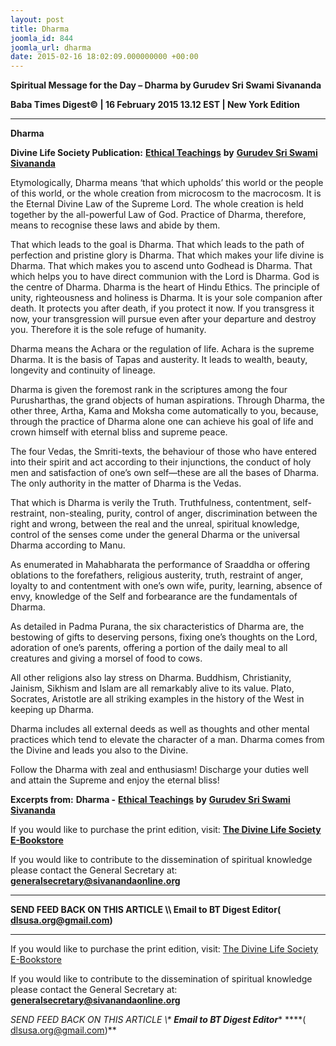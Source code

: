 ```yaml
---
layout: post
title: Dharma
joomla_id: 844
joomla_url: dharma
date: 2015-02-16 18:02:09.000000000 +00:00
---
```

  

















































**Spiritual Message for the Day – Dharma by Gurudev Sri Swami Sivananda**

**Baba Times Digest© | 16 February 2015 13.12 EST | New York Edition**

* * *  


**Dharma**

**Divine Life Society Publication:** [**Ethical Teachings**](http://www.dlshq.org/books/es48.htm#dharma) **by** [**Gurudev Sri Swami Sivananda**](http://www.dlshq.org/saints/siva.htm)

Etymologically, Dharma means ‘that which upholds’ this world or the people of this world, or the whole creation from microcosm to the macrocosm. It is the Eternal Divine Law of the Supreme Lord. The whole creation is held together by the all-powerful Law of God. Practice of Dharma, therefore, means to recognise these laws and abide by them.

That which leads to the goal is Dharma. That which leads to the path of perfection and pristine glory is Dharma. That which makes your life divine is Dharma. That which makes you to ascend unto Godhead is Dharma. That which helps you to have direct communion with the Lord is Dharma. God is the centre of Dharma. Dharma is the heart of Hindu Ethics. The principle of unity, righteousness and holiness is Dharma. It is your sole companion after death. It protects you after death, if you protect it now. If you transgress it now, your transgression will pursue even after your departure and destroy you. Therefore it is the sole refuge of humanity.

Dharma means the Achara or the regulation of life. Achara is the supreme Dharma. It is the basis of Tapas and austerity. It leads to wealth, beauty, longevity and continuity of lineage.

Dharma is given the foremost rank in the scriptures among the four Purusharthas, the grand objects of human aspirations. Through Dharma, the other three, Artha, Kama and Moksha come automatically to you, because, through the practice of Dharma alone one can achieve his goal of life and crown himself with eternal bliss and supreme peace.

The four Vedas, the Smriti-texts, the behaviour of those who have entered into their spirit and act according to their injunctions, the conduct of holy men and satisfaction of one’s own self—these are all the bases of Dharma. The only authority in the matter of Dharma is the Vedas.

That which is Dharma is verily the Truth. Truthfulness, contentment, self-restraint, non-stealing, purity, control of anger, discrimination between the right and wrong, between the real and the unreal, spiritual knowledge, control of the senses come under the general Dharma or the universal Dharma according to Manu.

As enumerated in Mahabharata the performance of Sraaddha or offering oblations to the forefathers, religious austerity, truth, restraint of anger, loyalty to and contentment with one’s own wife, purity, learning, absence of envy, knowledge of the Self and forbearance are the fundamentals of Dharma.

As detailed in Padma Purana, the six characteristics of Dharma are, the bestowing of gifts to deserving persons, fixing one’s thoughts on the Lord, adoration of one’s parents, offering a portion of the daily meal to all creatures and giving a morsel of food to cows.

All other religions also lay stress on Dharma. Buddhism, Christianity, Jainism, Sikhism and Islam are all remarkably alive to its value. Plato, Socrates, Aristotle are all striking examples in the history of the West in keeping up Dharma.

Dharma includes all external deeds as well as thoughts and other mental practices which tend to elevate the character of a man. Dharma comes from the Divine and leads you also to the Divine.

Follow the Dharma with zeal and enthusiasm! Discharge your duties well and attain the Supreme and enjoy the eternal bliss!

**Excerpts from:**  **Dharma -** [**Ethical Teachings**](http://www.dlshq.org/books/es48.htm#dharma) **by** [**Gurudev Sri Swami Sivananda**](http://www.dlshq.org/saints/siva.htm)

If you would like to purchase the print edition, visit: **[The Divine Life Society E-Bookstore](http://www.dlshq.org/download/download.htm)**

If you would like to contribute to the dissemination of spiritual knowledge please contact the General Secretary at: [](mailto:%20%3Cscript%20type=%27text/javascript%27%3E%20%3C%21--%20var%20prefix%20=%20%27ma%27%20+%20%27il%27%20+%20%27to%27;%20var%20path%20=%20%27hr%27%20+%20%27ef%27%20+%20%27=%27;%20var%20addy57016%20=%20%27generalsecretary%27%20+%20%27@%27;%20addy57016%20=%20addy57016%20+%20%27sivanandaonline%27%20+%20%27.%27%20+%20%27org%27;%20document.write%28%27%3Ca%20%27%20+%20path%20+%20%27%5C%27%27%20+%20prefix%20+%20%27:%27%20+%20addy57016%20+%20%27%5C%27%3E%27%29;%20document.write%28addy57016%29;%20document.write%28%27%3C%5C/a%3E%27%29;%20//--%3E%5Cn%20%3C/script%3E%3Cscript%20type=%27text/javascript%27%3E%20%3C%21--%20document.write%28%27%3Cspan%20style=%5C%27display:%20none;%5C%27%3E%27%29;%20//--%3E%20%3C/script%3EThis%20email%20address%20is%20being%20protected%20from%20spambots.%20You%20need%20JavaScript%20enabled%20to%20view%20it.%20%3Cscript%20type=%27text/javascript%27%3E%20%3C%21--%20document.write%28%27%3C/%27%29;%20document.write%28%27span%3E%27%29;%20//--%3E%20%3C/script%3E?subject=Contribution%20to%20Dissemination%20of%20Spiritual%20Knowledge) **generalsecretary@sivanandaonline.org**

****

**SEND FEED BACK ON THIS ARTICLE \\\ Email to BT Digest Editor[](mailto:%20%3Cscript%20type=%27text/javascript%27%3E%20%3C%21--%20var%20prefix%20=%20%27ma%27%20+%20%27il%27%20+%20%27to%27;%20var%20path%20=%20%27hr%27%20+%20%27ef%27%20+%20%27=%27;%20var%20addy72654%20=%20%27dlsusa.org%27%20+%20%27@%27;%20addy72654%20=%20addy72654%20+%20%27gmail%27%20+%20%27.%27%20+%20%27com%27;%20document.write%28%27%3Ca%20%27%20+%20path%20+%20%27%5C%27%27%20+%20prefix%20+%20%27:%27%20+%20addy72654%20+%20%27%5C%27%3E%27%29;%20document.write%28addy72654%29;%20document.write%28%27%3C%5C/a%3E%27%29;%20//--%3E%5Cn%20%3C/script%3E%3Cscript%20type=%27text/javascript%27%3E%20%3C%21--%20document.write%28%27%3Cspan%20style=%5C%27display:%20none;%5C%27%3E%27%29;%20//--%3E%20%3C/script%3EThis%20email%20address%20is%20being%20protected%20from%20spambots.%20You%20need%20JavaScript%20enabled%20to%20view%20it.%20%3Cscript%20type=%27text/javascript%27%3E%20%3C%21--%20document.write%28%27%3C/%27%29;%20document.write%28%27span%3E%27%29;%20//--%3E%20%3C/script%3E?subject=DLS%20Posts)( [dlsusa.org@gmail.com](mailto:dlsusa.org@gmail.com))**



* * *



  

If you would like to purchase the print edition, visit: [The Divine Life Society E-Bookstore](http://www.dlshq.org/download/download.htm)

If you would like to contribute to the dissemination of spiritual knowledge please contact the General Secretary at: **[generalsecretary@sivanandaonline.org](mailto:generalsecretary@sivanandaonline.org)**

**SEND FEED BACK ON THIS ARTICLE \\\**  **Email to BT Digest Editor**** [](mailto:%20%3Cscript%20type=%27text/javascript%27%3E%20%3C%21--%20var%20prefix%20=%20%27ma%27%20+%20%27il%27%20+%20%27to%27;%20var%20path%20=%20%27hr%27%20+%20%27ef%27%20+%20%27=%27;%20var%20addy72654%20=%20%27dlsusa.org%27%20+%20%27@%27;%20addy72654%20=%20addy72654%20+%20%27gmail%27%20+%20%27.%27%20+%20%27com%27;%20document.write%28%27%3Ca%20%27%20+%20path%20+%20%27%5C%27%27%20+%20prefix%20+%20%27:%27%20+%20addy72654%20+%20%27%5C%27%3E%27%29;%20document.write%28addy72654%29;%20document.write%28%27%3C%5C/a%3E%27%29;%20//--%3E%5Cn%20%3C/script%3E%3Cscript%20type=%27text/javascript%27%3E%20%3C%21--%20document.write%28%27%3Cspan%20style=%5C%27display:%20none;%5C%27%3E%27%29;%20//--%3E%20%3C/script%3EThis%20email%20address%20is%20being%20protected%20from%20spambots.%20You%20need%20JavaScript%20enabled%20to%20view%20it.%20%3Cscript%20type=%27text/javascript%27%3E%20%3C%21--%20document.write%28%27%3C/%27%29;%20document.write%28%27span%3E%27%29;%20//--%3E%20%3C/script%3E?subject=DLS%20Posts)****( [dlsusa.org@gmail.com](mailto:dlsusa.org@gmail.com))**  
